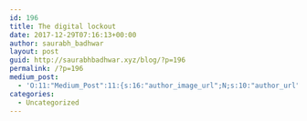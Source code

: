 ```yaml
---
id: 196
title: The digital lockout
date: 2017-12-29T07:16:13+00:00
author: saurabh_badhwar
layout: post
guid: http://saurabhbadhwar.xyz/blog/?p=196
permalink: /?p=196
medium_post:
  - 'O:11:"Medium_Post":11:{s:16:"author_image_url";N;s:10:"author_url";N;s:11:"byline_name";N;s:12:"byline_email";N;s:10:"cross_link";s:3:"yes";s:2:"id";N;s:21:"follower_notification";s:3:"yes";s:7:"license";s:19:"all-rights-reserved";s:14:"publication_id";s:2:"-1";s:6:"status";s:6:"public";s:3:"url";N;}'
categories:
  - Uncategorized
---
```

